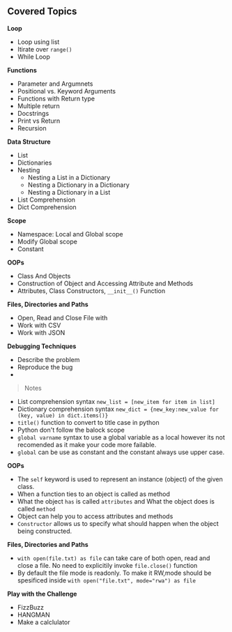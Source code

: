 ## Covered Topics

<b>Loop</b>
- Loop using list
- Itirate over `range()`
- While Loop

<b>Functions</b>
- Parameter and Argumnets
- Positional vs. Keyword Arguments
- Functions with Return type
- Multiple return
- Docstrings
- Print vs Return
- Recursion

<b>Data Structure</b>
- List
- Dictionaries
- Nesting
   - Nesting a List in a Dictionary
   - Nesting a Dictionary in a Dictionary
   - Nesting a Dictionary in a List
- List Comprehension
- Dict Comprehension


<b>Scope</b>
- Namespace: Local and Global scope
- Modify Global scope
- Constant



<b>OOPs</b>
- Class And Objects
- Construction of Object and Accessing Attribute and Methods
- Attributes, Class Constructors, `__init__()` Function

<b>Files, Directories and Paths</b>
- Open, Read and Close File with
- Work with CSV
- Work with JSON

<b>Debugging Techniques</b>
- Describe the problem
- Reproduce the bug
- 




 >Notes
- List comprehension syntax `new_list = [new_item for item in list]`
- Dictionary comprehension syntax `new_dict = {new_key:new_value for (key, value) in dict.items()}`
- `title()` function to convert to title case in python
- Python don't follow the balock scope
- `global varname` syntax to use a global variable as a local however its not recomended as it make your code more failable.
- `global` can be use as constant and the constant always use upper case.

**OOPs**
- The `self` keyword is used to represent an instance (object) of the given class.
- When a function ties to an object is called as method
- What the object `has` is called `attributes` and What the object does is called `method`
- Object can help you to access attributes and methods
- `Constructor` allows us to specify what should happen when the object being constructed.

**Files, Directories and Paths**
- `with open(file.txt) as file` can take care of both open, read and close a file. No need to explicitily invoke `file.close()` function
- By default the file mode is readonly. To make it RW,mode should be spesificed inside `with open("file.txt", mode="rwa") as file`

<b>Play with the Challenge</b>
 - FizzBuzz
 - HANGMAN
 - Make a calclulator
